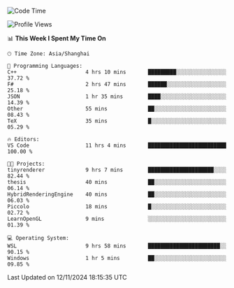 <!--START_SECTION:waka-->
![Code Time](http://img.shields.io/badge/Code%20Time-2%2C128%20hrs%2049%20mins-blue)

![Profile Views](http://img.shields.io/badge/Profile%20Views-2-blue)

📊 **This Week I Spent My Time On** 

```text
🕑︎ Time Zone: Asia/Shanghai

💬 Programming Languages: 
C++                      4 hrs 10 mins       █████████░░░░░░░░░░░░░░░░   37.72 % 
F#                       2 hrs 47 mins       ██████░░░░░░░░░░░░░░░░░░░   25.18 % 
JSON                     1 hr 35 mins        ████░░░░░░░░░░░░░░░░░░░░░   14.39 % 
Other                    55 mins             ██░░░░░░░░░░░░░░░░░░░░░░░   08.43 % 
TeX                      35 mins             █░░░░░░░░░░░░░░░░░░░░░░░░   05.29 % 

🔥 Editors: 
VS Code                  11 hrs 4 mins       █████████████████████████   100.00 % 

🐱‍💻 Projects: 
tinyrenderer             9 hrs 7 mins        █████████████████████░░░░   82.44 % 
thesis                   40 mins             ██░░░░░░░░░░░░░░░░░░░░░░░   06.14 % 
HybridRenderingEngine    40 mins             ██░░░░░░░░░░░░░░░░░░░░░░░   06.03 % 
Piccolo                  18 mins             █░░░░░░░░░░░░░░░░░░░░░░░░   02.72 % 
LearnOpenGL              9 mins              ░░░░░░░░░░░░░░░░░░░░░░░░░   01.39 % 

💻 Operating System: 
WSL                      9 hrs 58 mins       ███████████████████████░░   90.15 % 
Windows                  1 hr 5 mins         ██░░░░░░░░░░░░░░░░░░░░░░░   09.85 % 
```


 Last Updated on 12/11/2024 18:15:35 UTC
<!--END_SECTION:waka-->